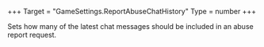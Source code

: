 +++
Target = "GameSettings.ReportAbuseChatHistory"
Type = number
+++

Sets how many of the latest chat messages should be included in an abuse report request.